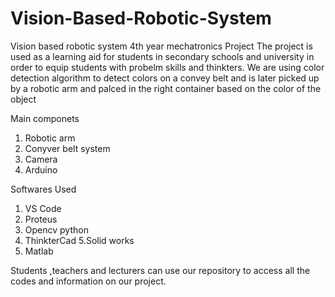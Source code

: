 # Vision-Based-Robotic-System
Vision based robotic system 4th year mechatronics Project
The project is used as a learning aid for students in secondary schools and university in order to equip students with probelm skills and thinkters.
We are using color detection algorithm to detect colors on a convey belt and is later picked  up by a robotic arm and palced in the right container based on the color of the object

Main componets 
1. Robotic arm 
2. Conyver belt system 
3. Camera 
4. Arduino 

Softwares Used
1. VS Code 
2. Proteus
3. Opencv python 
4. ThinkterCad
5.Solid works
6. Matlab

Students ,teachers and lecturers can use our repository to access all the codes and information on our project.


